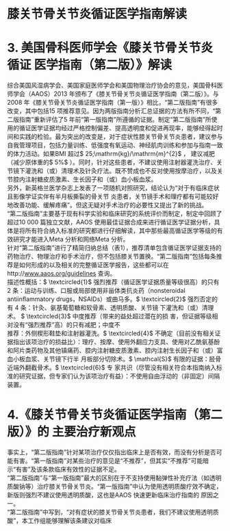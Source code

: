 # 膝关节骨关节炎循证医学指南解读  
# 3. 美国骨科医师学会《膝关节骨关节炎循证 医学指南（第二版）》解读  
综合美国风湿病学会、美国家庭医师学会和美国物理治疗协会的意见，美国骨科医师学会（AAOS）2013 年颁布了《膝关节骨关节炎循证医学指南（第二版）》。与2008 年《膝关节骨关节炎循证医学指南（第一版）》相比，“第二版指南”有很多改变，其中包括15 项推荐意见。因为两版指南分析汇总证据的方法有所不同，“第二版指南”重新评估了5 年前“第一版指南”所遵循的证据。制定“第二版指南”所使用的循证医学证据均经过严格控制偏差、提高透明度和促进再现率，能够经得起时间和实践的检验。最为突出的改变是，对于症状性膝关节骨关节炎患者，建议参与自我管理项目，包括力量训练、低强度有氧运动、神经肌肉训练和参加与指南一致的体力活动。如果BMI 超过$ 25\;\mathrm{kg}/\mathrm{m}^{2}$    ， 建议减肥（减少原体重的$ 5\%$ ）。同时，针对这些患者，不建议使用注射器灌洗治疗、关节镜下灌洗和（或）清理术及针灸疗法。既不赞成也不反对使用按摩治疗，以及关节腔内注射糖皮质激素、生长因子和（或）血小板血浆。  
另外，新英格兰医学杂志上发表了一项随机对照研究，结论认为“对于有临床症状且影像学证实伴有半月板撕裂的骨关节 炎患者，关节镜手术和理疗都有可能较好地改善功能、缓解疼痛”。但这无疑对手术治疗的必要性又提出了新的挑战。  
“第二版指南”主要基于现有科学实验和临床研究的系统评价而制定，制定中回顾了超过10 000 篇独立文献，AAOS 使用最佳证据合成来进行循证医学证据分析，具体是将所有符合纳入标准的研究都进行仔细解读，其中那些最高循证医学等级的有效研究才能进入Meta 分析和网络Meta 分析。  
针对“第二版指南”进行了精简归纳总结（表1），推荐清单包含循证医学证据支持的药物治疗、物理治疗和手术治疗，但不包括膝关节置换。“第二版指南”包括每条推荐是如何形成的以及相关的完整循证医学报告，这些都可以在http://www.aaos.org/guidelines 查询。  
描述性概括：$ \textcircled{1}$    强烈推荐（循证医学证据质量等级很高）的只有2 条：运动与训练、口服或局部使用非甾体类抗炎药（nonsteroidal antiinﬂammatory drugs，NSAIDs）或曲马多。$ \textcircled{2}$    强烈否定的有 4  条：针灸、氨基葡萄糖和软骨素、透明质酸、关节镜 下灌洗和（或）清理术。 $ \textcircled{3}$     中度推荐（带来的益处超过潜在的损 害，但证据等级相对没有“强烈推荐”高）的只有减肥；中度不  
推荐：外侧楔形鞋垫和注射器灌洗。$ \textcircled{4}$    不确定（目前没有相关证据指出该项治疗的损益比）：理疗、按摩、使用外翻应力支具、使用对乙酰氨基酚和阿片类药物及其他镇痛药、腔内注射糖皮质激素、腔内注射生长因子和（或）富血小板血浆、关节镜下行半 月板部分切除术。$ \mathcal{S}$    有限的证据：胫骨近端外翻截骨术。$ \textcircled{6}$    专 家共识（尽管没有相关符合本指南纳入标准的研究证据，但专家们认为该项治疗有益）：不使用自由浮动的（非固定）间隔装置。  
# 4.《膝关节骨关节炎循证医学指南（第二版）》的 主要治疗新观点  
事实上，“第二版指南”针对某项治疗仅仅指出临床上是否有效，而没有分析是否可能有害。“第一版指南”对某些治疗的意见是“不推荐”，但其实“不推荐”可能暗示“有害”及该条款临床有效性的证据不足。  
“第二版指南”与“第一版指南”最大的区别在于不支持使用黏弹性补充疗法（如透明质酸钠等）治疗膝关节骨关节炎。“第一版指南”中认为使用透明质酸疗效不确定，新版则强烈不建议使用透明质酸，这也是AAOS 快速更新临床治疗指南的 原因之一。  
“第二版指南”中写到，“对有症状的膝关节骨关节炎患者，我们不建议使用透明质酸”，本工作组能够理解该条建议对临床  